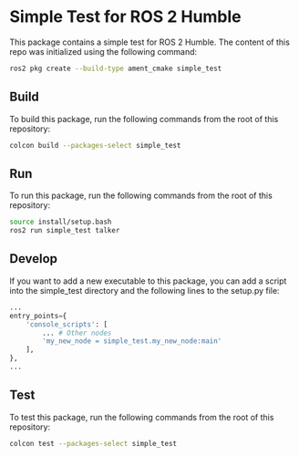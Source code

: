 # Simple Test for ROS 2 Humble

This package contains a simple test for ROS 2 Humble.
The content of this repo was initialized using the following command:

```bash
ros2 pkg create --build-type ament_cmake simple_test
```

## Build

To build this package, run the following commands from the root of this repository:

```bash
colcon build --packages-select simple_test
```

## Run

To run this package, run the following commands from the root of this repository:

```bash
source install/setup.bash
ros2 run simple_test talker
```

## Develop

If you want to add a new executable to this package, you can add a script into the simple_test directory and the following lines to the setup.py file:

```python
...
entry_points={
    'console_scripts': [
        ... # Other nodes
        'my_new_node = simple_test.my_new_node:main'
    ],
},
...
```

## Test

To test this package, run the following commands from the root of this repository:

```bash
colcon test --packages-select simple_test
```
